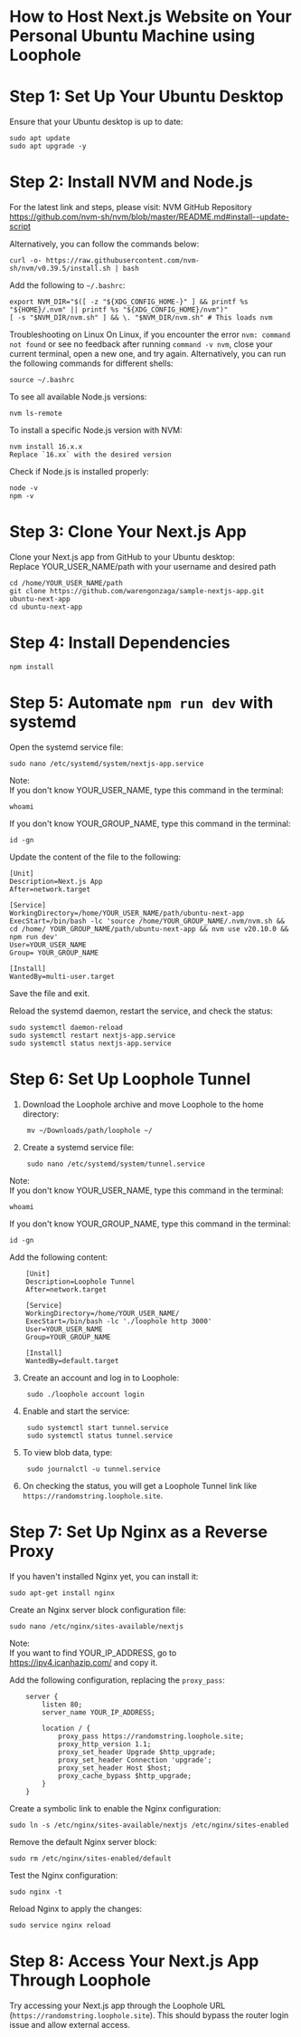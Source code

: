 # How to Host Next.js Website on Your Personal Ubuntu Machine using Loophole

# Step 1: Set Up Your Ubuntu Desktop

Ensure that your Ubuntu desktop is up to date:

    sudo apt update
    sudo apt upgrade -y

# Step 2: Install NVM and Node.js 

For the latest link and steps, please visit:
NVM GitHub Repository
https://github.com/nvm-sh/nvm/blob/master/README.md#install--update-script  

Alternatively, you can follow the commands below:

    curl -o- https://raw.githubusercontent.com/nvm-sh/nvm/v0.39.5/install.sh | bash  

Add the following to `~/.bashrc`:

    export NVM_DIR="$([ -z "${XDG_CONFIG_HOME-}" ] && printf %s "${HOME}/.nvm" || printf %s "${XDG_CONFIG_HOME}/nvm")"
    [ -s "$NVM_DIR/nvm.sh" ] && \. "$NVM_DIR/nvm.sh" # This loads nvm

Troubleshooting on Linux
On Linux, if you encounter the error `nvm: command not found` or see no feedback after running `command -v nvm`, close your current terminal, open a new one, and try again. Alternatively, you can run the following commands for different shells:

    source ~/.bashrc  

To see all available Node.js versions:

    nvm ls-remote  

To install a specific Node.js version with NVM:

    nvm install 16.x.x  
    Replace `16.xx` with the desired version   

Check if Node.js is installed properly:  

    node -v
    npm -v

# Step 3: Clone Your Next.js App   

Clone your Next.js app from GitHub to your Ubuntu desktop:   
Replace YOUR_USER_NAME/path with your username and desired path  

    cd /home/YOUR_USER_NAME/path
    git clone https://github.com/warengonzaga/sample-nextjs-app.git ubuntu-next-app
    cd ubuntu-next-app

# Step 4: Install Dependencies

    npm install

# Step 5: Automate `npm run dev` with systemd   

Open the systemd service file:  

    sudo nano /etc/systemd/system/nextjs-app.service    

Note:   
If you don't know YOUR_USER_NAME, type this command in the terminal:

    whoami  

If you don't know YOUR_GROUP_NAME, type this command in the terminal:

    id -gn  

Update the content of the file to the following:  

    [Unit]
    Description=Next.js App   
    After=network.target

    [Service]
    WorkingDirectory=/home/YOUR_USER_NAME/path/ubuntu-next-app  
    ExecStart=/bin/bash -lc 'source /home/YOUR_GROUP_NAME/.nvm/nvm.sh && cd /home/ YOUR_GROUP_NAME/path/ubuntu-next-app && nvm use v20.10.0 && npm run dev'
    User=YOUR_USER_NAME
    Group= YOUR_GROUP_NAME

    [Install]    
    WantedBy=multi-user.target  

Save the file and exit.   

Reload the systemd daemon, restart the service, and check the status:  

    sudo systemctl daemon-reload
    sudo systemctl restart nextjs-app.service    
    sudo systemctl status nextjs-app.service  


# Step 6: Set Up Loophole Tunnel  

1. Download the Loophole archive and move Loophole to the home directory:

        mv ~/Downloads/path/loophole ~/  

2. Create a systemd service file:  

        sudo nano /etc/systemd/system/tunnel.service  

Note:    
If you don't know YOUR_USER_NAME, type this command in the terminal:

    whoami  

If you don't know YOUR_GROUP_NAME, type this command in the terminal:

    id -gn 

Add the following content:  

        [Unit]
        Description=Loophole Tunnel  
        After=network.target

        [Service]    
        WorkingDirectory=/home/YOUR_USER_NAME/  
        ExecStart=/bin/bash -lc './loophole http 3000'
        User=YOUR_USER_NAME
        Group=YOUR_GROUP_NAME

        [Install]  
        WantedBy=default.target  

3. Create an account and log in to Loophole:

        sudo ./loophole account login  

4. Enable and start the service:  

        sudo systemctl start tunnel.service   
        sudo systemctl status tunnel.service  

5. To view blob data, type:  

        sudo journalctl -u tunnel.service   

6. On checking the status, you will get a Loophole Tunnel link like `https://randomstring.loophole.site`.  

# Step 7: Set Up Nginx as a Reverse Proxy   

If you haven't installed Nginx yet, you can install it:

    sudo apt-get install nginx  

Create an Nginx server block configuration file:  

    sudo nano /etc/nginx/sites-available/nextjs  

Note:    
If you want to find YOUR_IP_ADDRESS, go to   
https://ipv4.icanhazip.com/ and copy it.   

Add the following configuration, replacing the `proxy_pass`:  

        server {
            listen 80;
            server_name YOUR_IP_ADDRESS;  
           
            location / {
                proxy_pass https://randomstring.loophole.site;
                proxy_http_version 1.1;
                proxy_set_header Upgrade $http_upgrade;
                proxy_set_header Connection 'upgrade';
                proxy_set_header Host $host;
                proxy_cache_bypass $http_upgrade;
            }
        }  

Create a symbolic link to enable the Nginx configuration:

    sudo ln -s /etc/nginx/sites-available/nextjs /etc/nginx/sites-enabled   

Remove the default Nginx server block:  

    sudo rm /etc/nginx/sites-enabled/default  

Test the Nginx configuration:  

    sudo nginx -t  

Reload Nginx to apply the changes:   

    sudo service nginx reload  

# Step 8: Access Your Next.js App Through Loophole   

Try accessing your Next.js app through the Loophole URL (`https://randomstring.loophole.site`). This should bypass the router login issue and allow external access.

